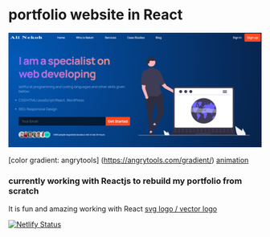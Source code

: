 # portfolio website in React

![Screen Schot](https://github.com/aliniko/Ali-Nekoh-React-Portfolio-/blob/main/src/assets/screen-shot.png?raw=true )

[color gradient: angrytools] (https://angrytools.com/gradient/) 
[animation ](https://animista.net/play/basic)

### currently working with Reactjs to rebuild my portfolio from scratch 
It is fun and amazing working with React 
[svg logo / vector logo](vectr.com)

[![Netlify Status](https://api.netlify.com/api/v1/badges/7cf35c28-d59c-48c5-bd62-20475f99acb9/deploy-status)](https://app.netlify.com/sites/alinekoh2/deploys)
